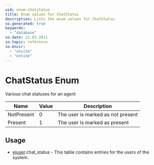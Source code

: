 ```yaml
---
uid: enum-chatstatus
title: Enum values for ChatStatus
description: Lists the enum values for ChatStatus.
so.generated: true
keywords:
  - "database"
so.date: 22.03.2021
so.topic: reference
so.envir:
  - "onsite"
  - "online"
---
```


# ChatStatus Enum

Various chat statuses for an agent

| Name | Value | Description |
|------|-------|-------------|
|NotPresent|0|The user is marked as not present|
|Present|1|The user is marked as present|

## Usage

* [ejuser](../ejuser.md).chat_status - This table contains entries for the users of the system.
